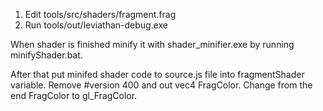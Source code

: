1. Edit tools/src/shaders/fragment.frag
1. Run tools/out/leviathan-debug.exe

When shader is finished minify it with shader_minifier.exe by running minifyShader.bat.

After that put minifed shader code to source.js file into fragmentShader variable. Remove #version 400 and out vec4 FragColor. Change from the end FragColor to gl_FragColor.